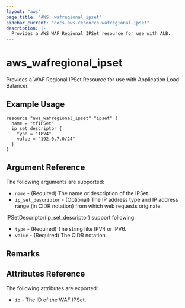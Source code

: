 ```yaml
---
layout: "aws"
page_title: "AWS: wafregional_ipset"
sidebar_current: "docs-aws-resource-wafregional-ipset"
description: |-
  Provides a AWS WAF Regional IPSet resource for use with ALB.
---
```


# aws\_wafregional\_ipset

Provides a WAF Regional IPSet Resource for use with Application Load Balancer.

## Example Usage

```
resource "aws_wafregional_ipset" "ipset" {
  name = "tfIPSet"
  ip_set_descriptor {
    type = "IPV4"
    value = "192.0.7.0/24"
  }
}
```

## Argument Reference

The following arguments are supported:

* `name` - (Required) The name or description of the IPSet.
* `ip_set_descriptor` - (Optional) The IP address type and IP address range (in CIDR notation) from which web requests originate.

IPSetDescriptor(ip_set_descriptor) support following:

* `type` - (Required) The string like IPV4 or IPV6.
* `value` - (Required) The CIDR notation.


## Remarks

## Attributes Reference

The following attributes are exported:

* `id` - The ID of the WAF IPSet.
